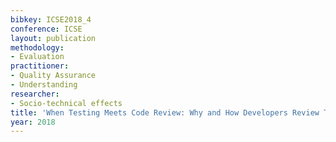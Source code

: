```yaml
---
bibkey: ICSE2018_4
conference: ICSE
layout: publication
methodology:
- Evaluation
practitioner:
- Quality Assurance
- Understanding
researcher:
- Socio-technical effects
title: 'When Testing Meets Code Review: Why and How Developers Review Tests'
year: 2018
---
```


